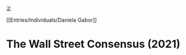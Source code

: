 [🇿](zotero://select/library/items/IYCQUAH3)

[[Entries/Individuals/Daniela Gabor]] 
# The Wall Street Consensus (2021)

